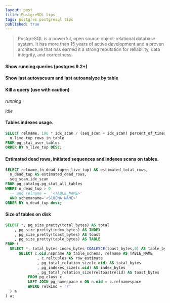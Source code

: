 ```yaml
---
layout: post
title: PostgreSQL tips
tags: postgres postgresql tips
published: true
---
```


> PostgreSQL is a powerful, open source object-relational database system.
> It has more than 15 years of active development and a proven architecture
> that has earned it a strong reputation for reliability, data integrity, and correctness.

#### Show running queries (postgres 9.2+)

<script src="https://gist.github.com/areguig/b53bb7aae772ef085ff1f99f4faff802.js"></script>

#### Show last autovacuum and last autoanalyze by table

<script src="https://gist.github.com/areguig/e05223704c9e1c14a84aaf7beb569f61.js"></script>

#### Kill a query (use with caution)
_running_

<script src="https://gist.github.com/areguig/445441609df4ac866a02176aceec807e.js"></script>

_idle_

<script src="https://gist.github.com/areguig/9bcdfff8be856a32e194b17603cc9b42.js"></script>

#### Tables indexes usage.

```sql
SELECT relname, 100 * idx_scan / (seq_scan + idx_scan) percent_of_times_index_used,
  n_live_tup rows_in_table
FROM pg_stat_user_tables
ORDER BY n_live_tup DESC;
```

#### Estimated dead rows, initiated sequences and indexes scans on tables.

```sql
SELECT relname,(n_dead_tup+n_live_tup) AS estimated_total_rows,
  n_dead_tup AS estimated_dead_rows,
  seq_scan,idx_scan
FROM pg_catalog.pg_stat_all_tables
WHERE n_dead_tup > 0  
  -- and relname =  '<TABLE_NAME>'
  AND schemaname='<SCHEMA_NAME>'
ORDER BY n_dead_tup desc;
```

#### Size of tables on disk

``` sql
SELECT *, pg_size_pretty(total_bytes) AS total
    , pg_size_pretty(index_bytes) AS INDEX
    , pg_size_pretty(toast_bytes) AS toast
    , pg_size_pretty(table_bytes) AS TABLE
FROM (
  SELECT *, total_bytes-index_bytes-COALESCE(toast_bytes,0) AS table_bytes FROM (
      SELECT c.oid,nspname AS table_schema, relname AS TABLE_NAME
              , c.reltuples AS row_estimate
              , pg_total_relation_size(c.oid) AS total_bytes
              , pg_indexes_size(c.oid) AS index_bytes
              , pg_total_relation_size(reltoastrelid) AS toast_bytes
          FROM pg_class c
          LEFT JOIN pg_namespace n ON n.oid = c.relnamespace
          WHERE relkind = 'r'
  ) a
) a;
```
